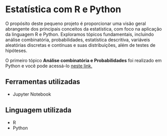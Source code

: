 # Estatística com R e Python

O propósito deste pequeno projeto é proporcionar uma visão geral abrangente dos principais conceitos da estatística, com foco na aplicação da linguagem R e Python. 
Exploramos tópicos fundamentais, incluindo análise combinatória, probabilidades, estatística descritiva, variáveis aleatórias discretas e contínuas e suas distribuições, 
além de testes de hipóteses.

O primeiro tópico **Análise combinatória e Probabilidades** foi realizado em Python e você pode acessá-lo
[neste link.](https://github.com/leticiadluz/estatistica_com_r_py/blob/main/analise_combinatoria_probabilidade_python.ipynb)

## Ferramentas utilizadas

* Jupyter Notebook

## Linguagem utilizada

* R
* Python
